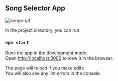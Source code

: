 ## Song Selector App

![songs-gif](https://user-images.githubusercontent.com/22102668/57725056-9af30080-7662-11e9-80a4-37ffb8a6d3d1.gif)

In the project directory, you can run:

### `npm start`

Runs the app in the development mode.<br>
Open [http://localhost:3000](http://localhost:3000) to view it in the browser.

The page will reload if you make edits.<br>
You will also see any lint errors in the console.
